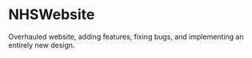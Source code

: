 # NHSWebsite
Overhauled website, adding features, fixing bugs, and implementing an entirely new design. 
